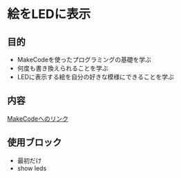 # 絵をLEDに表示

## 目的

* MakeCodeを使ったプログラミングの基礎を学ぶ
* 何度も書き換えられることを学ぶ
* LEDに表示する絵を自分の好きな模様にできることを学ぶ

## 内容

[MakeCodeへのリンク](https://makecode.microbit.org/_VY6WX42ErbeH)


## 使用ブロック

 * 最初だけ
 * show leds
